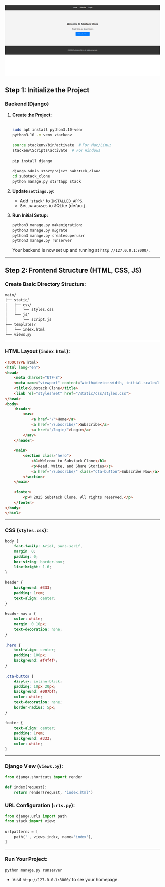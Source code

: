 ![The First Version](https://github.com/sanjibsinha/substack_clone/blob/main/Screenshot%20from%202025-01-15%2010-42-24.png)

## Step 1: Initialize the Project

### Backend (Django)
1. **Create the Project:**
   ```bash
   
   sudo apt install python3.10-venv
   python3.10 -m venv stackenv
   
   source stackenv/bin/activate  # For Mac/Linux
   stackenv\Scripts\activate  # For Windows
   
   pip install django

   django-admin startproject substack_clone
   cd substack_clone
   python manage.py startapp stack
   ```
2. **Update `settings.py`:**
   - Add `'stack'` to `INSTALLED_APPS`.
   - Set `DATABASES` to SQLite (default).

3. **Run Initial Setup:**
   ```bash
   python3 manage.py makemigrations
   python3 manage.py migrate
   python3 manage.py createsuperuser
   python3 manage.py runserver
   ```
   Your backend is now set up and running at `http://127.0.0.1:8000/`.

---

## Step 2: Frontend Structure (HTML, CSS, JS)

### Create Basic Directory Structure:
```plaintext
main/
├── static/
│   ├── css/
│   │   └── styles.css
│   └── js/
│       └── script.js
├── templates/
│   └── index.html
└── views.py
```

---

### **HTML Layout (`index.html`):**
```html
<!DOCTYPE html>
<html lang="en">
<head>
    <meta charset="UTF-8">
    <meta name="viewport" content="width=device-width, initial-scale=1.0">
    <title>Substack Clone</title>
    <link rel="stylesheet" href="/static/css/styles.css">
</head>
<body>
    <header>
        <nav>
            <a href="/">Home</a>
            <a href="/subscribe/">Subscribe</a>
            <a href="/login/">Login</a>
        </nav>
    </header>

    <main>
        <section class="hero">
            <h1>Welcome to Substack Clone</h1>
            <p>Read, Write, and Share Stories</p>
            <a href="/subscribe/" class="cta-button">Subscribe Now</a>
        </section>
    </main>

    <footer>
        <p>© 2025 Substack Clone. All rights reserved.</p>
    </footer>
</body>
</html>
```

---

### **CSS (`styles.css`):**
```css
body {
    font-family: Arial, sans-serif;
    margin: 0;
    padding: 0;
    box-sizing: border-box;
    line-height: 1.6;
}

header {
    background: #333;
    padding: 1rem;
    text-align: center;
}

header nav a {
    color: white;
    margin: 0 10px;
    text-decoration: none;
}

.hero {
    text-align: center;
    padding: 100px;
    background: #f4f4f4;
}

.cta-button {
    display: inline-block;
    padding: 10px 20px;
    background: #007bff;
    color: white;
    text-decoration: none;
    border-radius: 5px;
}

footer {
    text-align: center;
    padding: 1rem;
    background: #333;
    color: white;
}
```

---

### **Django View (`views.py`):**
```python
from django.shortcuts import render

def index(request):
    return render(request, 'index.html')
```

### **URL Configuration (`urls.py`):**
```python
from django.urls import path
from stack import views

urlpatterns = [
    path('', views.index, name='index'),
]
```

---

### **Run Your Project:**
```bash
python manage.py runserver
```

- Visit `http://127.0.0.1:8000/` to see your homepage.
